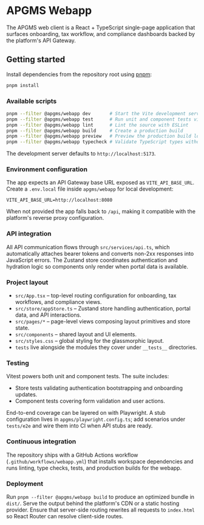 # APGMS Webapp

The APGMS web client is a React + TypeScript single-page application that surfaces onboarding,
tax workflow, and compliance dashboards backed by the platform's API Gateway.

## Getting started

Install dependencies from the repository root using [pnpm](https://pnpm.io/):

```bash
pnpm install
```

### Available scripts

```bash
pnpm --filter @apgms/webapp dev       # Start the Vite development server with hot module reload
pnpm --filter @apgms/webapp test      # Run unit and component tests via Vitest
pnpm --filter @apgms/webapp lint      # Lint the source with ESLint
pnpm --filter @apgms/webapp build     # Create a production build
pnpm --filter @apgms/webapp preview   # Preview the production build locally
pnpm --filter @apgms/webapp typecheck # Validate TypeScript types without emitting files
```

The development server defaults to `http://localhost:5173`.

### Environment configuration

The app expects an API Gateway base URL exposed as `VITE_API_BASE_URL`. Create a `.env.local`
file inside `apgms/webapp` for local development:

```
VITE_API_BASE_URL=http://localhost:8080
```

When not provided the app falls back to `/api`, making it compatible with the platform's reverse
proxy configuration.

### API integration

All API communication flows through `src/services/api.ts`, which automatically attaches bearer
tokens and converts non-2xx responses into JavaScript errors. The Zustand store coordinates
authentication and hydration logic so components only render when portal data is available.

### Project layout

- `src/App.tsx` – top-level routing configuration for onboarding, tax workflows, and compliance views.
- `src/store/appStore.ts` – Zustand store handling authentication, portal data, and API interactions.
- `src/pages/*` – page-level views composing layout primitives and store state.
- `src/components` – shared layout and UI elements.
- `src/styles.css` – global styling for the glassmorphic layout.
- `tests` live alongside the modules they cover under `__tests__` directories.

### Testing

Vitest powers both unit and component tests. The suite includes:

- Store tests validating authentication bootstrapping and onboarding updates.
- Component tests covering form validation and user actions.

End-to-end coverage can be layered on with Playwright. A stub configuration lives in
`apgms/playwright.config.ts`; add scenarios under `tests/e2e` and wire them into CI when API stubs are ready.

### Continuous integration

The repository ships with a GitHub Actions workflow (`.github/workflows/webapp.yml`) that installs
workspace dependencies and runs linting, type checks, tests, and production builds for the webapp.

### Deployment

Run `pnpm --filter @apgms/webapp build` to produce an optimized bundle in `dist/`. Serve the output
behind the platform's CDN or a static hosting provider. Ensure that server-side routing rewrites
all requests to `index.html` so React Router can resolve client-side routes.
